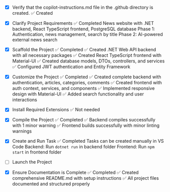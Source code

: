 <!-- Use this file to provide workspace-specific custom instructions to Copilot. For more details, visit https://code.visualstudio.com/docs/copilot/copilot-customization#_use-a-githubcopilotinstructionsmd-file -->
- [x] Verify that the copilot-instructions.md file in the .github directory is created. ✅ Created

- [x] Clarify Project Requirements ✅ Completed
	News website with .NET backend, React TypeScript frontend, PostgreSQL database
	Phase 1: Authentication, news management, search by title
	Phase 2: AI-powered external news search

- [x] Scaffold the Project ✅ Completed
	✅ Created .NET Web API backend with all necessary packages
	✅ Created React TypeScript frontend with Material-UI
	✅ Created database models, DTOs, controllers, and services
	✅ Configured JWT authentication and Entity Framework

- [x] Customize the Project ✅ Completed
	✅ Created complete backend with authentication, articles, categories, comments
	✅ Created frontend with auth context, services, and components
	✅ Implemented responsive design with Material-UI
	✅ Added search functionality and user interactions

- [x] Install Required Extensions ✅ Not needed

- [x] Compile the Project ✅ Completed
	✅ Backend compiles successfully with 1 minor warning
	✅ Frontend builds successfully with minor linting warnings

- [x] Create and Run Task ✅ Completed
	Tasks can be created manually in VS Code
	Backend: Run `dotnet run` in backend folder
	Frontend: Run `npm start` in frontend folder

- [ ] Launch the Project

- [x] Ensure Documentation is Complete ✅ Completed
	✅ Created comprehensive README.md with setup instructions
	✅ All project files documented and structured properly
